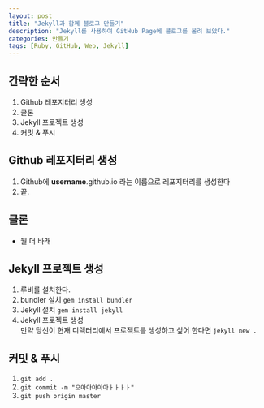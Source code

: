 ```yaml
---
layout: post
title: "Jekyll과 함께 블로그 만들기"
description: "Jekyll를 사용하여 GitHub Page에 블로그를 올려 보았다."
categories: 만들기
tags: [Ruby, GitHub, Web, Jekyll]
---
```


## 간략한 순서
1. Github 레포지터리 생성
2. 클론
3. Jekyll 프로젝트 생성
4. 커밋 & 푸시

## Github 레포지터리 생성
1. Github에 __username__.github.io 라는 이름으로 레포지터리를 생성한다
2. 끝.

## 클론
* 뭘 더 바래

## Jekyll 프로젝트 생성
1. 루비를 설치한다.
2. bundler 설치 `gem install bundler`
3. Jekyll 설치 `gem install jekyll`
4. Jekyll 프로젝트 생성  
만약 당신이 현재 디렉터리에서 프로젝트를 생성하고 싶어 한다면 `jekyll new .`

## 커밋 & 푸시
1. `git add .`
2. `git commit -m "으아아아아아ㅏㅏㅏㅏ"`
3. `git push origin master`